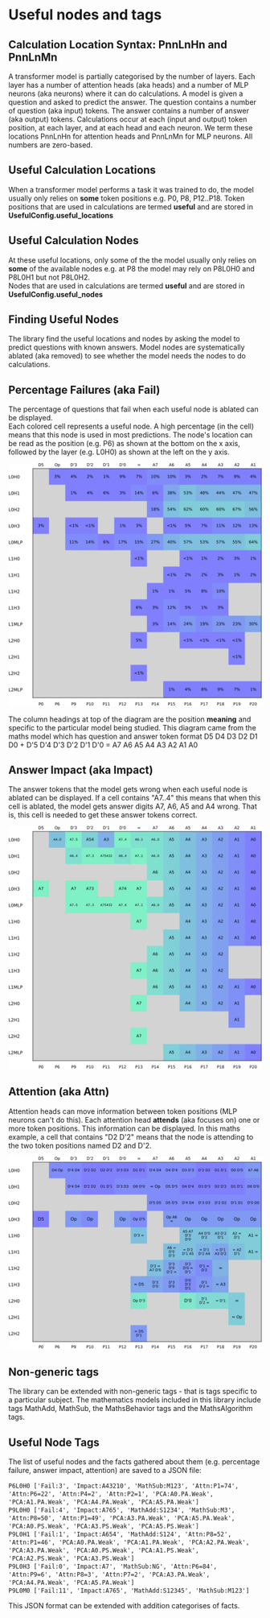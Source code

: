 # Useful nodes and tags

## Calculation Location Syntax: PnnLnHn and PnnLnMn 
A transformer model is partially categorised by the number of layers. 
Each layer has a number of attention heads (aka heads) and a number of MLP neurons (aka neurons) where it can do calculations.
A model is given a question and asked to predict the answer. The question contains a number of question (aka input) tokens. 
The answer contains a number of answer (aka output) tokens.
Calculations occur at each (input and output) token position, at each layer, and at each head and each neuron.
We term these locations PnnLnHn for attention heads and PnnLnMn for MLP neurons. All numbers are zero-based.

## Useful Calculation Locations 
When a transformer model performs a task it was trained to do, the model usually only relies on **some** token positions e.g. P0, P8, P12..P18.
Token positions that are used in calculations are termed **useful** and are stored in **UsefulConfig.useful_locations**

## Useful Calculation Nodes
At these useful locations, only some of the the model usually only relies on **some** of the available nodes e.g. at P8 the model may rely on P8L0H0 and P8L0H1 but not P8L0H2.     
Nodes that are used in calculations are termed **useful** and are stored in **UsefulConfig.useful_nodes**

## Finding Useful Nodes
The library find the useful locations and nodes by asking the model to predict questions with known answers. 
Model nodes are systematically ablated (aka removed) to see whether the model needs the nodes to do calculations.

## Percentage Failures (aka Fail)
The percentage of questions that fail when each useful node is ablated can be displayed.   
Each colored cell represents a useful node. A high percentage (in the cell) means that this node is used in most predictions.
The node's location can be read as the position (e.g. P6) as shown at the bottom on the x axis, followed by the layer (e.g. L0H0) as shown at the left on the y axis.

![FailureRate](./assets/ins1_mix_d6_l3_h4_t40K_s372001FailureFrequencyBehaviorPerNode.svg?raw=true "FailureRate")

The column headings at top of the diagram are the position **meaning** and specific to the particular model being studied. 
This diagram came from the maths model which has question and answer token format
D5 D4 D3 D2 D1 D0 + D'5 D'4 D'3 D'2 D'1 D'0 = A7 A6 A5 A4 A3 A2 A1 A0

## Answer Impact (aka Impact)
The answer tokens that the model gets wrong when each useful node is ablated can be displayed. If a cell contains "A7..4" this means that when this cell is ablated, the model gets answer digits A7, A6, A5 and A4 wrong. That is, this cell is needed to get these answer tokens correct. 

![AnswerImpact](./assets/ins1_mix_d6_l3_h4_t40K_s372001AnswerImpactBehaviorPerNode.svg?raw=true "AnswerImpact")

## Attention (aka Attn)
Attention heads can move information between token positions (MLP neurons can't do this). Each attention head **attends** (aka focuses on) one or more token positions. This information can be displayed.
In this maths example, a cell that contains "D2 D'2" means that the node is attending to the two token positions named D2 and D'2. 

![Attention](./assets/ins1_mix_d6_l3_h4_t40K_s372001AttentionBehaviorPerHead.svg?raw=true "Attention")

## Non-generic tags
The library can be extended with non-generic tags - that is tags specific to a particular subject. The mathematics models included in this library include tags MathAdd, MathSub, the MathsBehavior tags and the MathsAlgorithm tags.    

## Useful Node Tags
The list of useful nodes and the facts gathered about them (e.g. percentage failure, answer impact, attention) are saved to a JSON file:

```P0L0H3 ['Fail:3', 'Impact:A7', 'MathSub:M0', 'Attn:P0=100']
P6L0H0 ['Fail:3', 'Impact:A43210', 'MathSub:M123', 'Attn:P1=74', 'Attn:P6=22', 'Attn:P4=2', 'Attn:P2=1', 'PCA:A0.PA.Weak', 'PCA:A1.PA.Weak', 'PCA:A4.PA.Weak', 'PCA:A5.PA.Weak']
P9L0H0 ['Fail:4', 'Impact:A765', 'MathAdd:S1234', 'MathSub:M3', 'Attn:P8=50', 'Attn:P1=49', 'PCA:A3.PA.Weak', 'PCA:A5.PA.Weak', 'PCA:A0.PS.Weak', 'PCA:A3.PS.Weak', 'PCA:A5.PS.Weak']
P9L0H1 ['Fail:1', 'Impact:A654', 'MathAdd:S124', 'Attn:P8=52', 'Attn:P1=46', 'PCA:A0.PA.Weak', 'PCA:A1.PA.Weak', 'PCA:A2.PA.Weak', 'PCA:A3.PA.Weak', 'PCA:A0.PS.Weak', 'PCA:A1.PS.Weak', 'PCA:A2.PS.Weak', 'PCA:A3.PS.Weak']
P9L0H3 ['Fail:0', 'Impact:A7', 'MathSub:NG', 'Attn:P6=84', 'Attn:P9=6', 'Attn:P8=3', 'Attn:P7=2', 'PCA:A3.PA.Weak', 'PCA:A4.PA.Weak', 'PCA:A5.PA.Weak']
P9L0M0 ['Fail:11', 'Impact:A765', 'MathAdd:S12345', 'MathSub:M123']
```

This JSON format can be extended with addition categorises of facts.

